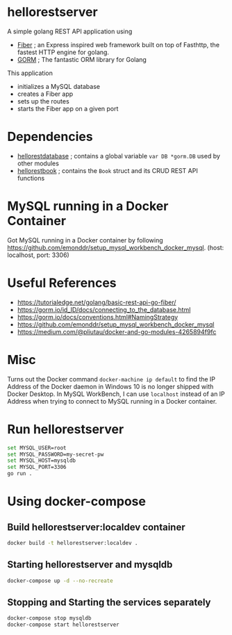 # hellorestserver

A simple golang REST API application using

- [Fiber](https://docs.gofiber.io/) ; an Express inspired web framework built on top of Fasthttp, the fastest HTTP engine for golang.
- [GORM](https://gorm.io) ; The fantastic ORM library for Golang

 This application 

 - initializes a MySQL database
 - creates a Fiber app
 - sets up the routes
 - starts the Fiber app on a given port

# Dependencies

- [hellorestdatabase](https://github.com/dremond71/hellorestdatabase) ; contains a global variable `var DB *gorm.DB` used by other modules
- [hellorestbook](https://github.com/dremond71/hellorestbook) ; contains the `Book` struct and its CRUD REST API functions

# MySQL running in a Docker Container

Got MySQL running in a Docker container by following https://github.com/emonddr/setup_mysql_workbench_docker_mysql.
(host: localhost, port: 3306)

# Useful References

- https://tutorialedge.net/golang/basic-rest-api-go-fiber/
- https://gorm.io/id_ID/docs/connecting_to_the_database.html
- https://gorm.io/docs/conventions.html#NamingStrategy
- https://github.com/emonddr/setup_mysql_workbench_docker_mysql
- https://medium.com/@pliutau/docker-and-go-modules-4265894f9fc

# Misc

Turns out the Docker command `docker-machine ip default` to find the IP Address of the Docker daemon in Windows 10 is no longer shipped with Docker Desktop. In MySQL WorkBench, I can use `localhost` instead of an IP Address when trying to connect to MySQL running in a Docker container.

# Run hellorestserver

```sh
set MYSQL_USER=root 
set MYSQL_PASSWORD=my-secret-pw
set MYSQL_HOST=mysqldb
set MYSQL_PORT=3306
go run .
```

# Using docker-compose

## Build hellorestserver:localdev container

```sh
docker build -t hellorestserver:localdev .
```

## Starting hellorestserver and mysqldb

```sh
docker-compose up -d --no-recreate
```

## Stopping and Starting the services separately

```sh
docker-compose stop mysqldb 
docker-compose start hellorestserver
```
